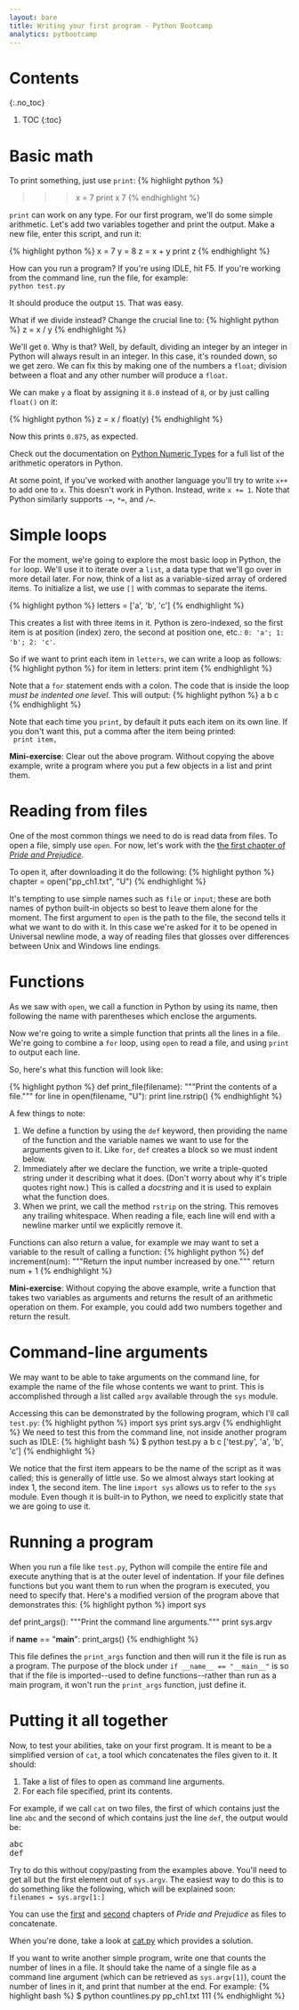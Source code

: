 ```yaml
---
layout: bare
title: Writing your first program - Python Bootcamp
analytics: pytbootcamp
---
```


# Contents
{:.no_toc}
1. TOC
{:toc}

# Basic math

To print something, just use `print`:
{% highlight python %}
>>> x = 7
>>> print x
7
{% endhighlight %}

`print` can work on any type. For our first program, we'll do some
simple arithmetic. Let's add two variables together and print the
output. Make a new file, enter this script, and run it:

{% highlight python %}
x = 7
y = 8
z = x + y
print z
{% endhighlight %}

How can you run a program? If you're using IDLE, hit F5. If you're
working from the command line, run the file, for example:  
`python test.py`

It should produce the output `15`. That was easy.

What if we divide instead? Change the crucial line to:
{% highlight python %}
z = x / y
{% endhighlight %}

We'll get `0`. Why is that? Well, by default, dividing an integer by
an integer in Python will always result in an integer. In this case,
it's rounded down, so we get zero. We can fix this by making one of
the numbers a `float`; division between a float and any other number
will produce a `float`.

We can make `y` a float by assigning it `8.0` instead of `8`, or by
just calling `float()` on it:

{% highlight python %}
z = x / float(y)
{% endhighlight %}

Now this prints `0.875`, as expected.

Check out the documentation on [Python Numeric
Types](http://docs.python.org/2/library/stdtypes.html#numeric-types-int-float-long-complex)
for a full list of the arithmetic operators in Python.

At some point, if you've worked with another language you'll try to
write `x++` to add one to `x`. This doesn't work in Python. Instead,
write `x += 1`. Note that Python similarly supports `-=`, `*=`, and
`/=`.

# Simple loops

For the moment, we're going to explore the most basic loop in Python,
the `for` loop. We'll use it to iterate over a `list`, a data type
that we'll go over in more detail later. For now, think of a list as a
variable-sized array of ordered items. To initialize a list, we use
`[]` with commas to separate the items.

{% highlight python %}
letters = ['a', 'b', 'c']
{% endhighlight %}

This creates a list with three items in it. Python is zero-indexed, so
the first item is at position (index) zero, the second at position
one, etc.: `0: 'a'; 1: 'b'; 2: 'c'`.

So if we want to print each item in `letters`, we can write a loop as
follows:
{% highlight python %}
for item in letters:
    print item
{% endhighlight %}

Note that a `for` statement ends with a colon. The code that is inside
the loop _must be indented one level_. This will output:
{% highlight python %}
a
b
c
{% endhighlight %}

Note that each time you `print`, by default it puts each item on its
own line. If you don't want this, put a comma after the item being
printed:  
` print item,`

**Mini-exercise**: Clear out the above program. Without copying the
 above example, write a program where you put a few objects in a list
 and print them.

# Reading from files

One of the most common things we need to do is read data from
files. To open a file, simply use `open`. For now, let's work with the
[the first chapter of _Pride and Prejudice_](../examples/pp_ch1.txt).

To open it, after downloading it do the following:
{% highlight python %}
chapter = open("pp_ch1.txt", "U")
{% endhighlight %}

It's tempting to use simple names such as `file` or `input`; these are
both names of python built-in objects so best to leave them alone for
the moment. The first argument to `open` is the path to the file, the
second tells it what we want to do with it. In this case we're asked
for it to be opened in Universal newline mode, a way of reading files
that glosses over differences between Unix and Windows line endings.

# Functions

As we saw with `open`, we call a function in Python by using its name,
then following the name with parentheses which enclose the arguments.

Now we're going to write a simple function that prints all the lines
in a file. We're going to combine a `for` loop, using `open` to read a
file, and using `print` to output each line.

So, here's what this function will look like:

{% highlight python %}
def print_file(filename):
    """Print the contents of a file."""
    for line in open(filename, "U"):
    	print line.rstrip()
{% endhighlight %}

A few things to note:

1. We define a function by using the `def` keyword, then providing the
name of the function and the variable names we want to use for the
arguments given to it. Like `for`, `def` creates a block so we must
indent below.
1. Immediately after we declare the function, we write a triple-quoted
string under it describing what it does. (Don't worry about why it's
triple quotes right now.) This is called a _docstring_ and it is used
to explain what the function does.
1. When we print, we call the method `rstrip` on the string. This
removes any trailing whitespace. When reading a file, each line will
end with a newline marker until we explicitly remove it.

Functions can also return a value, for example we may want to set a
variable to the result of calling a function:
{% highlight python %}
def increment(num):
    """Return the input number increased by one."""
    return num + 1
{% endhighlight %}

**Mini-exercise**: Without copying the above example, write a
  function that takes two variables as arguments and returns the
  result of an arithmetic operation on them. For example, you could
  add two numbers together and return the result.

# Command-line arguments

We may want to be able to take arguments on the command line, for
example the name of the file whose contents we want to print. This is
accomplished through a list called `argv` available through the `sys`
module.

Accessing this can be demonstrated by the following program, which
I'll call `test.py`:
{% highlight python %}
import sys
print sys.argv
{% endhighlight %}
We need to test this from the command line, not inside another program
such as IDLE:
{% highlight bash %}
$ python test.py a b c
['test.py', 'a', 'b', 'c']
{% endhighlight %}

We notice that the first item appears to be the name of the script as
it was called; this is generally of little use. So we almost always
start looking at index 1, the second item. The line `import sys`
allows us to refer to the `sys` module. Even though it is built-in to
Python, we need to explicitly state that we are going to use it.

# Running a program

When you run a file like `test.py`, Python will compile the entire
file and execute anything that is at the outer level of
indentation. If your file defines functions but you want them to run
when the program is executed, you need to specify that. Here's a
modified version of the program above that demonstrates this:
{% highlight python %}
import sys


def print_args():
    """Print the command line arguments."""
    print sys.argv


if __name__ == "__main__":
    print_args()
{% endhighlight %}

This file defines the `print_args` function and then will run it the
file is run as a program. The purpose of the block under
`if __name__ == "__main__"` 
is so that if the file is imported--used to define functions--rather
than run as a main program, it won't run the `print_args` function,
just define it.

# Putting it all together

Now, to test your abilities, take on your first program. It is meant
to be a simplified version of `cat`, a tool which concatenates the
files given to it. It should:

1. Take a list of files to open as command line arguments.
1. For each file specified, print its contents.

For example, if we call `cat` on two files, the first of which
contains just the line `abc` and the second of which contains just the
line `def`, the output would be:  

<pre>
abc
def
</pre>

Try to do this without copy/pasting from the examples above. You'll
need to get all but the first element out of `sys.argv`. The easiest
way to do this is to do something like the following, which will be
explained soon:  
`filenames = sys.argv[1:]`

You can use the [first](../examples/pp_ch1.txt) and
[second](../examples/pp_ch2.txt) chapters of _Pride and Prejudice_ as
files to concatenate.

When you're done, take a look at [cat.py](../examples/cat.py) which
provides a solution.

If you want to write another simple program, write one that counts the
number of lines in a file. It should take the name of a single file as
a command line argument (which can be retrieved as `sys.argv[1]`),
count the number of lines in it, and print that number at the end. For
example:
{% highlight bash %}
$ python countlines.py pp_ch1.txt
111
{% endhighlight %}
